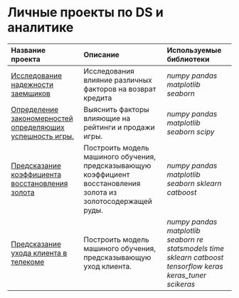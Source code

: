 # Личные проекты по DS и аналитике

| Название проекта | Описание | Используемые библиотеки | 
| :---------------------- | :---------------------- | :---------------------- |
| [Исследование надежности заемщиков](credit_analysis) | Исследования влияние различных факторов на возврат кредита | *numpy* *pandas* *matplotlib* *seaborn* |
| [Определение закономерностей определяющих успешность игры.](game_sales_analysis) | Выяснить факторы влияющие на рейтинги и продажи игры. | *numpy* *pandas* *matplotlib* *seaborn* *scipy* |
| [Предсказание коэффициента восстановления золота](gold_recovery_pred) | Построить модель машиного обучения, предсказывающую коэффициент восстановления золота из золотосодержащей руды. | *numpy* *pandas* *matplotlib* *seaborn* *sklearn* *catboost* |
| [Предсказание ухода клиента в телекоме](telecom_churn_pred) | Построить модель машиного обучения, предсказывающую уход клиента. | *numpy* *pandas* *matplotlib* *seaborn* *re* *statsmodels* *time* *sklearn* *catboost* *tensorflow* *keras* *keras_tuner* *scikeras* |
